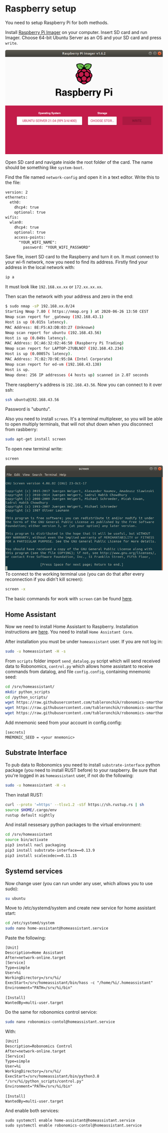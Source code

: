 # Raspberry setup

You need to setup Raspberry Pi for both methods.

Install [Raspberry Pi Imager](https://www.raspberrypi.com/software/) on your computer. Insert SD card and run Imager. Choose 64-bit Ubuntu Server as an OS and your SD card and press `write`.

![pi](media/pi.png)

Open SD card and navigate inside the root folder of the card. The name should be something like `system-boot`.

Find the file named `network-config` and open it in a text editor. Write this to the file:
```
version: 2
ethernets:
  eth0:
    dhcp4: true
    optional: true
wifis:
  wlan0:
    dhcp4: true
    optional: true
    access-points:
      "YOUR_WIFI_NAME":
        password: "YOUR_WIFI_PASSWORD"
```

Save file, insert SD card to the Raspberry and turn it on. It must connect to your wi-fi network, now you need to find its address. Firstly find your address in the local network with:
```bash
ip a
```
It must look like `192.168.xx.xx` or `172.xx.xx.xx`.

Then scan the network with your address and zero in the end:

```bash 
$ sudo nmap -sP 192.168.xx.0/24
Starting Nmap 7.80 ( https://nmap.org ) at 2020-06-26 13:50 CEST
Nmap scan report for _gateway (192.168.43.1)
Host is up (0.015s latency).
MAC Address: 8E:F5:A3:DB:03:27 (Unknown)
Nmap scan report for ubuntu (192.168.43.56)
Host is up (0.049s latency).
MAC Address: DC:A6:32:02:46:50 (Raspberry Pi Trading)
Nmap scan report for LAPTOP-27UBLNO7 (192.168.43.234)
Host is up (0.00057s latency).
MAC Address: 7C:B2:7D:9E:95:DA (Intel Corporate)
Nmap scan report for ed-vm (192.168.43.138)
Host is up.
Nmap done: 256 IP addresses (4 hosts up) scanned in 2.07 seconds
```
There raspberry's address is `192.168.43.56`. Now you can connect to it over ssh:
```bash
ssh ubuntu@192.168.43.56
```
Password is "ubuntu".

Also you need to install `screen`. It's a terminal multiplexer, so you will be able to open multiply terminals, that will not shut down when you disconnect from rasbberry:

```bash
sudo apt-get install screen
```
To open new terminal write:

```bash
screen
```
![screen](media/screen.png)
To connect to the working terminal use (you can do that after every reconnection if you didn't kill screen):
```bash
screen -x
```

The basic commands for work with `screen` can be found [here](https://linuxize.com/post/how-to-use-linux-screen/#working-with-linux-screen-windows).

## Home Assistant

Now we need to install Home Assistant to Raspberry. Installation instructions are [here](https://www.home-assistant.io/installation/linux#install-home-assistant-core). You need to install `Home Assistant Core`.

After installation you must be under `homeassistant` user. If you are not log in:
```bash
sudo -u homeassistant -H -s
```
From `scripts` folder import `send_datalog.py` script which will send received data to Robonomics, `control.py` which allows home assistant to receive commands from datalog, and file `config.config`, containing mnemonic seed:

```bash
cd /srv/homeassistant/
mkdir python_scripts
cd /python_scripts/
wget https://raw.githubusercontent.com/tubleronchik/robonomics-smarthome/main/scripts/send_datalog.py
wget https://raw.githubusercontent.com/tubleronchik/robonomics-smarthome/main/scripts/control.py
wget https://raw.githubusercontent.com/tubleronchik/robonomics-smarthome/main/scripts/config.config
```

Add mnemonic seed from your account in config.config:
```
[secrets]
MNEMONIC_SEED = <your mnemonic>
```

## Substrate Interface

To pub data to Robonomics you need to install `substrate-interface` python package (you need to install RUST before) to your raspberry. Be sure that you're logged in as `homeassistant` user, if not do the following:
```bash
sudo -u homeassistant -H -s
```
Then install RUST:
```bash
curl --proto '=https' --tlsv1.2 -sSf https://sh.rustup.rs | sh
source $HOME/.cargo/env
rustup default nightly
```
And install nessesary python packages to the virtual environment:
```bash
cd /srv/homeassistant
source bin/activate
pip3 install nacl packaging
pip3 install substrate-interface==0.13.9
pip3 install scalecodec==0.11.15
```
## Systemd services

Now change user (you can run under any user, which allows you to use sudo):

```bash
su ubuntu
```

Move to /etc/systemd/system and create new service for home assistant start: 

```bash
cd /etc/systemd/system
sudo nano home-assistant@homeassistant.service 
```

Paste the following:

```
[Unit]
Description=Home Assistant
After=network-online.target
[Service]
Type=simple
User=%i
WorkingDirectory=/srv/%i/
ExecStart=/srv/homeassistant/bin/hass -c "/home/%i/.homeassistant"
Environment="PATH=/srv/%i/bin"

[Install]
WantedBy=multi-user.target
```

Do the same for robonomics control service:

```bash
sudo nano robonomics-contol@homeassistant.service 
```
With:

```
[Unit]
Description=Robonomics Control
After=network-online.target
[Service]
Type=simple
User=%i
WorkingDirectory=/srv/%i/
ExecStart=/srv/homeassistant/bin/python3.8 "/srv/%i/python_scripts/control.py"
Environment="PATH=/srv/%i/bin"

[Install]
WantedBy=multi-user.target
```

And enable both services:
```
sudo systemctl enable home-assistant@homeassistant.service
sudo systemctl enable robonomics-contol@homeassistant.service
```


